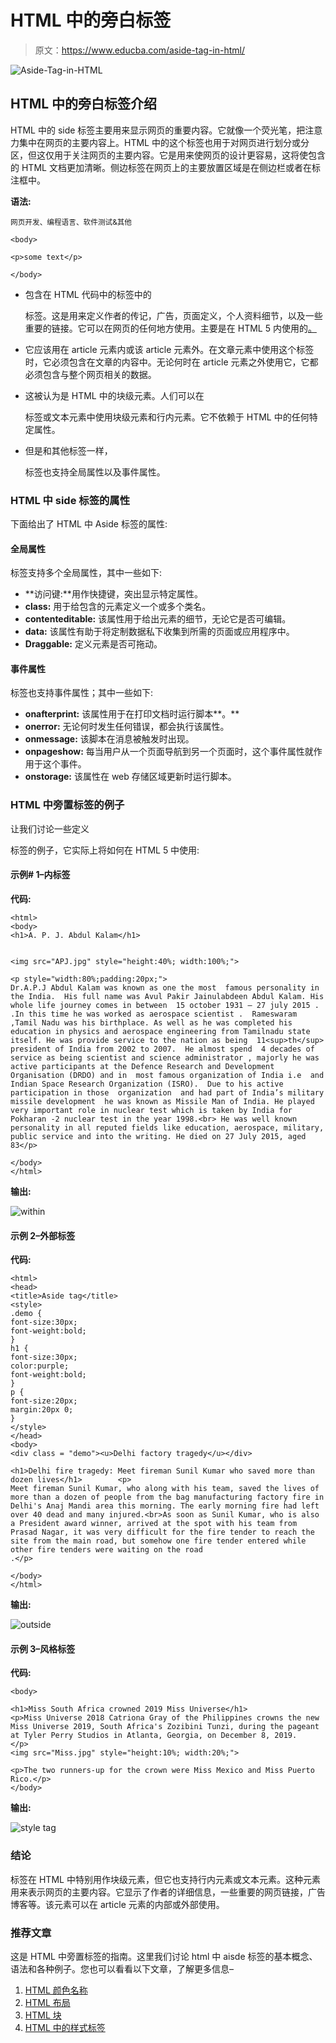 # HTML 中的旁白标签

> 原文：<https://www.educba.com/aside-tag-in-html/>

![Aside-Tag-in-HTML](img/41a773fca5be65d809c6662d11ce0e49.png)



## HTML 中的旁白标签介绍

HTML 中的 side 标签主要用来显示网页的重要内容。它就像一个荧光笔，把注意力集中在网页的主要内容上。HTML 中的这个标签也用于对网页进行划分或分区，但这仅用于关注网页的主要内容。它是用来使网页的设计更容易，这将使包含的 HTML 文档更加清晰。侧边标签在网页上的主要放置区域是在侧边栏或者在标注框中。

**语法:**

<small>网页开发、编程语言、软件测试&其他</small>

```
<body>

<p>some text</p>

</body>
```

*   包含在 HTML 代码中的标签中的

    标签。这是用来定义作者的传记，广告，页面定义，个人资料细节，以及一些重要的链接。它可以在网页的任何地方使用。主要是在 HTML 5 内使用的[。](https://www.educba.com/what-is-html5/)

*   它应该用在 article 元素内或该 article 元素外。在文章元素中使用这个标签时，它必须包含在文章的内容中。无论何时在 article 元素之外使用它，它都必须包含与整个网页相关的数据。
*   这被认为是 HTML 中的块级元素。人们可以在

    标签或文本元素中使用块级元素和行内元素。它不依赖于 HTML 中的任何特定属性。

*   但是和其他标签一样，

    标签也支持全局属性以及事件属性。

### HTML 中 side 标签的属性

下面给出了 HTML 中 Aside 标签的属性:

#### 全局属性

标签支持多个全局属性，其中一些如下:

*   **访问键:**用作快捷键，突出显示特定属性。
*   **class:** 用于给包含的元素定义一个或多个类名。
*   **contenteditable:** 该属性用于给出元素的细节，无论它是否可编辑。
*   **data:** 该属性有助于将定制数据私下收集到所需的页面或应用程序中。
*   **Draggable:** 定义元素是否可拖动。

#### 事件属性

标签也支持事件属性；其中一些如下:

*   **onafterprint:** 该属性用于在打印文档时运行脚本**。**
*   **onerror:** 无论何时发生任何错误，都会执行该属性。
*   **onmessage:** 该脚本在消息被触发时出现。
*   **onpageshow:** 每当用户从一个页面导航到另一个页面时，这个事件属性就作用于这个事件。
*   **onstorage:** 该属性在 web 存储区域更新时运行脚本。

### HTML 中旁置标签的例子

让我们讨论一些定义

标签的例子，它实际上将如何在 HTML 5 中使用:

#### 示例# 1–内标签

**代码:**

```
<html>
<body>
<h1>A. P. J. Abdul Kalam</h1>


<img src="APJ.jpg" style="height:40%; width:100%;">

<p style="width:80%;padding:20px;">
Dr.A.P.J Abdul Kalam was known as one the most  famous personality in the India.  His full name was Avul Pakir Jainulabdeen Abdul Kalam. His whole life journey comes in between  15 october 1931 – 27 july 2015 . .In this time he was worked as aerospace scientist .  Rameswaram ,Tamil Nadu was his birthplace. As well as he was completed his education in physics and aerospace engineering from Tamilnadu state itself. He was provide service to the nation as being  11<sup>th</sup> president of India from 2002 to 2007.  He almost spend  4 decades of service as being scientist and science administrator , majorly he was active participants at the Defence Research and Development Organisation (DRDO) and in  most famous organization of India i.e  and Indian Space Research Organization (ISRO).  Due to his active participation in those  organization  and had part of India’s military missile development  he was known as Missile Man of India. He played very important role in nuclear test which is taken by India for Pokharan -2 nuclear test in the year 1998.<br> He was well known personality in all reputed fields like education, aerospace, military, public service and into the writing. He died on 27 July 2015, aged 83</p>

</body>
</html>
```

**输出:**

![within](img/04f8e9277bca31b9ae7dfcb4ca1d6d89.png)



#### 示例 2–外部标签

**代码:**

```
<html>
<head>
<title>Aside tag</title>
<style>
.demo {
font-size:30px;
font-weight:bold;
}
h1 {
font-size:30px;
color:purple;
font-weight:bold;
}
p {
font-size:20px;
margin:20px 0;
}
</style>
</head>
<body>
<div class = "demo"><u>Delhi factory tragedy</u></div>

<h1>Delhi fire tragedy: Meet fireman Sunil Kumar who saved more than dozen lives</h1>        <p>
Meet fireman Sunil Kumar, who along with his team, saved the lives of more than a dozen of people from the bag manufacturing factory fire in Delhi's Anaj Mandi area this morning. The early morning fire had left over 40 dead and many injured.<br>As soon as Sunil Kumar, who is also a President award winner, arrived at the spot with his team from Prasad Nagar, it was very difficult for the fire tender to reach the site from the main road, but somehow one fire tender entered while other fire tenders were waiting on the road
.</p>

</body>
</html>
```

**输出:**

![outside](img/f1d7051ed281762dd96cc305aa1dd759.png)



#### 示例 3–风格标签

**代码:**

```
<body>

<h1>Miss South Africa crowned 2019 Miss Universe</h1>
<p>Miss Universe 2018 Catriona Gray of the Philippines crowns the new Miss Universe 2019, South Africa's Zozibini Tunzi, during the pageant at Tyler Perry Studios in Atlanta, Georgia, on December 8, 2019.
</p>
<img src="Miss.jpg" style="height:10%; width:20%;">

<p>The two runners-up for the crown were Miss Mexico and Miss Puerto Rico.</p>
</body>
```

**输出:**

![style tag](img/f1a99f70cd70df27199ea5b795ab3210.png)



### 结论

标签在 HTML 中特别用作块级元素，但它也支持行内元素或文本元素。这种元素用来表示网页的主要内容。它显示了作者的详细信息，一些重要的网页链接，广告博客等。该元素可以在 article 元素的内部或外部使用。

### 推荐文章

这是 HTML 中旁置标签的指南。这里我们讨论 html 中 aisde 标签的基本概念、语法和各种例子。您也可以看看以下文章，了解更多信息–

1.  [HTML 颜色名称](https://www.educba.com/color-name-in-html/)
2.  [HTML 布局](https://www.educba.com/html-layout/)
3.  [HTML 块](https://www.educba.com/html-blocks/)
4.  [HTML 中的样式标签](https://www.educba.com/style-tag-in-html/)





